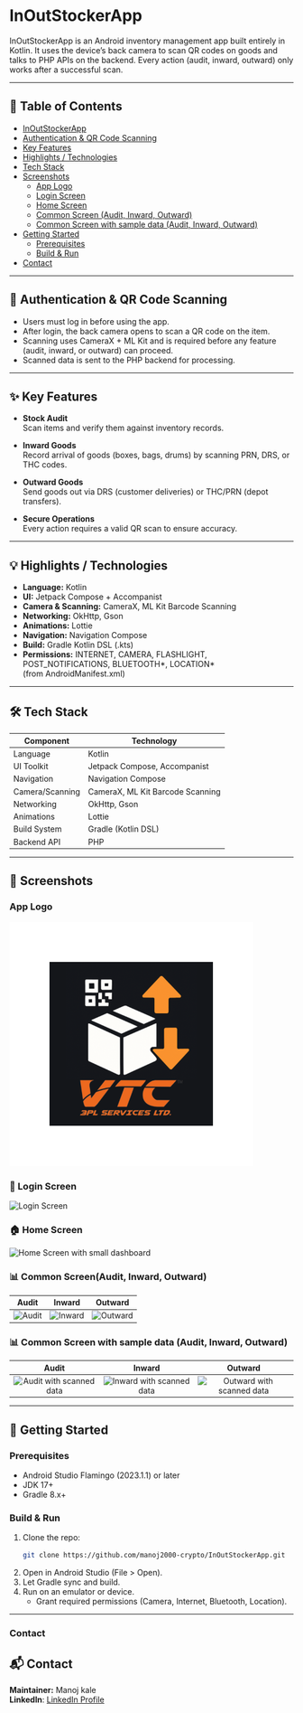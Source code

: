 # InOutStockerApp

InOutStockerApp is an Android inventory management app built entirely in Kotlin. It uses the device’s back camera to scan QR codes on goods and talks to PHP APIs on the backend. Every action (audit, inward, outward) only works after a successful scan.

---

## 📑 Table of Contents

- [InOutStockerApp](#inoutstockerapp)  
- [Authentication & QR Code Scanning](#-authentication--qr-code-scanning)  
- [Key Features](#-key-features)  
- [Highlights / Technologies](#-highlights--technologies)  
- [Tech Stack](#-tech-stack)  
- [Screenshots](#-screenshots)  
  - [App Logo](#app-logo)  
  - [Login Screen](#-login-screen)  
  - [Home Screen](#-home-screen)  
  - [Common Screen (Audit, Inward, Outward)](#-common-screenaudit-inward-outward)  
  - [Common Screen with sample data (Audit, Inward, Outward)](#-common-screen-with-sample-data-audit-inward-outward)  
- [Getting Started](#-getting-started)  
  - [Prerequisites](#prerequisites)  
  - [Build & Run](#build--run)  
- [Contact](#contact)  

---

## 🔐 Authentication & QR Code Scanning

- Users must log in before using the app.
- After login, the back camera opens to scan a QR code on the item.
- Scanning uses CameraX + ML Kit and is required before any feature (audit, inward, or outward) can proceed.
- Scanned data is sent to the PHP backend for processing.

---

## ✨ Key Features

- **Stock Audit**  
  Scan items and verify them against inventory records.

- **Inward Goods**  
  Record arrival of goods (boxes, bags, drums) by scanning PRN, DRS, or THC codes.

- **Outward Goods**  
  Send goods out via DRS (customer deliveries) or THC/PRN (depot transfers).

- **Secure Operations**  
  Every action requires a valid QR scan to ensure accuracy.

---

## 💡 Highlights / Technologies

- **Language:** Kotlin  
- **UI:** Jetpack Compose + Accompanist  
- **Camera & Scanning:** CameraX, ML Kit Barcode Scanning  
- **Networking:** OkHttp, Gson  
- **Animations:** Lottie  
- **Navigation:** Navigation Compose  
- **Build:** Gradle Kotlin DSL (.kts)  
- **Permissions:** INTERNET, CAMERA, FLASHLIGHT, POST_NOTIFICATIONS, BLUETOOTH*, LOCATION*  
  (from AndroidManifest.xml)

---

## 🛠 Tech Stack

| Component        | Technology                             |
|------------------|----------------------------------------|
| Language         | Kotlin                                 |
| UI Toolkit       | Jetpack Compose, Accompanist           |
| Navigation       | Navigation Compose                     |
| Camera/Scanning  | CameraX, ML Kit Barcode Scanning       |
| Networking       | OkHttp, Gson                           |
| Animations       | Lottie                                 |
| Build System     | Gradle (Kotlin DSL)                    |
| Backend API      | PHP                                    |

---

## 📸 Screenshots

### App Logo
![App Logo](app/src/main/res/mipmap-xxxhdpi/ic_launcher_foreground.webp)

### 🔐 Login Screen
<img src="https://github.com/user-attachments/assets/4a4703e8-7178-4bc4-bf61-b9e3e3c718bd" alt="Login Screen" width="300"/>   

### 🏠 Home Screen
<img src="https://github.com/user-attachments/assets/a2fe5b65-67f4-41fa-8ed7-42a15cd21181" alt="Home Screen with small dashboard" width="300"/>   

### 📊 Common Screen(Audit, Inward, Outward)
| Audit | Inward | Outward |
|:-----:|:------:|:-------:|
| <img src="https://github.com/user-attachments/assets/b30ae3f2-def9-4736-b88c-fc3228962878" alt="Audit" width="150" /> | <img src="https://github.com/user-attachments/assets/ff11c461-4142-4892-adda-ff192a7aa083" alt="Inward" width="150" /> | <img src="https://github.com/user-attachments/assets/3c63ca93-7a85-4fbe-a0b2-c564d1329da4" alt="Outward" width="150" /> |

### 📊 Common Screen with sample data (Audit, Inward, Outward)
| Audit | Inward | Outward |
|:-----:|:------:|:-------:|
| <img src="https://github.com/user-attachments/assets/ea4e2bf7-ab44-402f-93a9-558ed18aee9a" alt="Audit with scanned data" width="150" /> | <img src="https://github.com/user-attachments/assets/6ffc6449-aa44-43fb-aa79-8b31eab6fce0" alt="Inward with scanned data" width="150" /> | <img src="https://github.com/user-attachments/assets/54418911-89b0-41dc-931c-87e98d8371cd" alt="Outward with scanned data" width="150" /> |

---

## 🚀 Getting Started

### Prerequisites

- Android Studio Flamingo (2023.1.1) or later  
- JDK 17+  
- Gradle 8.x+

### Build & Run

1. Clone the repo:
   ```bash
   git clone https://github.com/manoj2000-crypto/InOutStockerApp.git
   ```
2. Open in Android Studio (File > Open).
3. Let Gradle sync and build.
4. Run on an emulator or device.
   - Grant required permissions (Camera, Internet, Bluetooth, Location).

---

### Contact

## 📬 Contact

**Maintainer:** Manoj kale  
**LinkedIn**: [LinkedIn Profile](https://www.linkedin.com/in/manojkalemk/)
